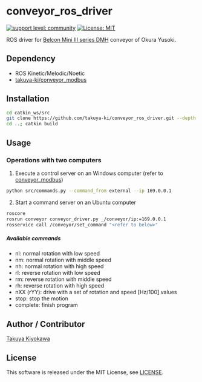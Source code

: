 # conveyor_ros_driver

[![support level: community](https://img.shields.io/badge/support%20level-community-lightgray.svg)](http://rosindustrial.org/news/2016/10/7/better-supporting-a-growing-ros-industrial-software-platform)
[![License: MIT](https://img.shields.io/badge/License-MIT-yellow.svg)](https://opensource.org/licenses/MIT)

ROS driver for [Belcon Mini III series DMH](https://www.okurayusoki.co.jp/eng/product/conveyor/lightweight/belcon_mini/) conveyor of Okura Yusoki.

## Dependency

- ROS Kinetic/Melodic/Noetic
- [takuya-ki/conveyor_modbus](https://github.com/takuya-ki/conveyor_modbus)

## Installation

```bash
cd catkin_ws/src  
git clone https://github.com/takuya-ki/conveyor_ros_driver.git --depth 1  
cd ..; catkin build  
```

## Usage

### Operations with two computers  
1. Execute a control server on an Windows computer (refer to [conveyor_modbus](https://github.com/takuya-ki/conveyor_modbus))  
 
```bash
python src/commands.py --command_from external --ip 169.0.0.1
```

2. Start a command server on an Ubuntu computer

```bash
roscore  
rosrun conveyor conveyor_driver.py _/conveyor/ip:=169.0.0.1  
rosservice call /conveyor/set_command "<refer to below>"  
```

##### Available commands  
- nl: normal rotation with low speed  
- nm: normal rotation with middle speed  
- nh: normal rotation with high speed  
- rl: reverse rotation with low speed  
- rm: reverse rotation with middle speed  
- rh: reverse rotation with high speed  
- nXX (rYY): drive with a set of rotation and speed [Hz/100] values  
- stop: stop the motion  
- complete: finish program  

## Author / Contributor

[Takuya Kiyokawa](https://takuya-ki.github.io/)

## License

This software is released under the MIT License, see [LICENSE](./LICENSE).

